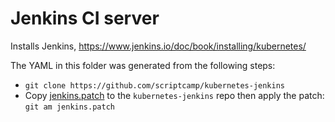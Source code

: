 # Jenkins CI server
Installs Jenkins, https://www.jenkins.io/doc/book/installing/kubernetes/

The YAML in this folder was generated from the following steps:
- `git clone https://github.com/scriptcamp/kubernetes-jenkins`
- Copy [jenkins.patch](./jenkins.patch) to the `kubernetes-jenkins` repo then apply the patch: `git am jenkins.patch`

